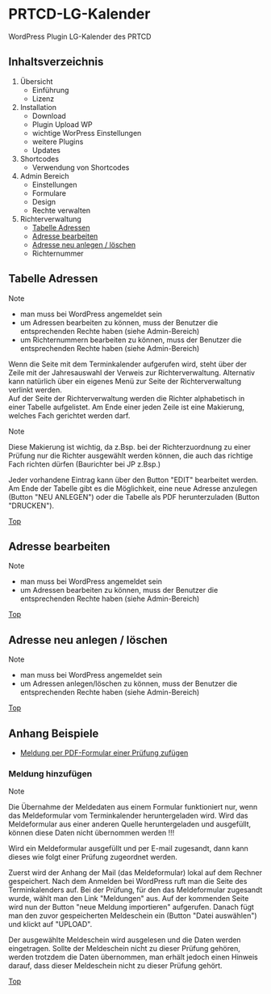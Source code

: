 # PRTCD-LG-Kalender
WordPress Plugin LG-Kalender des PRTCD

## Inhaltsverzeichnis
1. Übersicht
    - Einführung
    - Lizenz
2. Installation
    - Download
    - Plugin Upload WP
    - wichtige WorPress Einstellungen
    - weitere Plugins
    - Updates
3. Shortcodes
    - Verwendung von Shortcodes
4. Admin Bereich
    - Einstellungen
    - Formulare
    - Design
    - Rechte verwalten
5. Richterverwaltung
    - [Tabelle Adressen](#tabelle-adressen)
    - [Adresse bearbeiten](#tabelle-adressen)
    - [Adresse neu anlegen / löschen](#adresse-neu-anlegen--löschen)
    - Richternummer

## Tabelle Adressen

> [!NOTE]
> - man muss bei WordPress angemeldet sein
> - um Adressen bearbeiten zu können, muss der Benutzer die entsprechenden Rechte haben (siehe Admin-Bereich)
> - um Richternummern bearbeiten zu können, muss der Benutzer die entsprechenden Rechte haben (siehe Admin-Bereich)

Wenn die Seite mit dem Terminkalender aufgerufen wird, steht über der Zeile mit der Jahresauswahl der Verweis zur Richterverwaltung.
Alternativ kann natürlich über ein eigenes Menü zur Seite der Richterverwaltung verlinkt werden.<br>
Auf der Seite der Richterverwaltung werden die Richter alphabetisch in einer Tabelle aufgelistet. Am Ende einer jeden Zeile 
ist eine Makierung, welches Fach gerichtet werden darf.
> [!Note]
> Diese Makierung ist wichtig, da z.Bsp. bei der Richterzuordnung zu einer Prüfung nur die Richter ausgewählt werden können, die auch das richtige Fach richten dürfen (Baurichter bei JP z.Bsp.)

Jeder vorhandene Eintrag kann über den Button "EDIT" bearbeitet werden. Am Ende der Tabelle gibt es die Möglichkeit, eine neue Adresse anzulegen (Button "NEU ANLEGEN") oder die Tabelle als PDF herunterzuladen (Button "DRUCKEN").

[Top](#inhaltsverzeichnis)

## Adresse bearbeiten

> [!NOTE]
> - man muss bei WordPress angemeldet sein
> - um Adressen bearbeiten zu können, muss der Benutzer die entsprechenden Rechte haben (siehe Admin-Bereich)

[Top](#inhaltsverzeichnis)

## Adresse neu anlegen / löschen

> [!NOTE]
> - man muss bei WordPress angemeldet sein
> - um Adressen anlegen/löschen zu können, muss der Benutzer die entsprechenden Rechte haben (siehe Admin-Bereich)

[Top](#inhaltsverzeichnis)


## Anhang Beispiele
- [Meldung per PDF-Formular einer Prüfung zufügen](#meldung-hinzufügen)

### Meldung hinzufügen

> [!NOTE]
> Die Übernahme der Meldedaten aus einem Formular funktioniert nur, wenn das Meldeformular vom Terminkalender heruntergeladen wird. Wird das Meldeformular aus einer anderen Quelle heruntergeladen und ausgefüllt, können diese Daten nicht übernommen werden !!!

Wird ein Meldeformular ausgefüllt und per E-mail zugesandt, dann kann dieses wie folgt einer Prüfung zugeordnet werden.

Zuerst wird der Anhang der Mail (das Meldeformular) lokal auf dem Rechner gespeichert. Nach dem Anmelden bei WordPress ruft man die Seite des Terminkalenders
auf. Bei der Prüfung, für den das Meldeformular zugesandt wurde, wählt man den Link "Meldungen" aus. Auf der kommenden Seite wird nun der Button "neue Meldung importieren" aufgerufen. Danach fügt man den zuvor gespeicherten Meldeschein ein (Button "Datei auswählen") und klickt auf "UPLOAD".

Der ausgewählte Meldeschein wird ausgelesen und die Daten werden eingetragen. Sollte der Meldeschein nicht zu dieser Prüfung gehören, werden trotzdem die Daten übernommen, man erhält jedoch einen Hinweis darauf, dass dieser Meldeschein nicht zu dieser Prüfung gehört.

[Top](#inhaltsverzeichnis)
